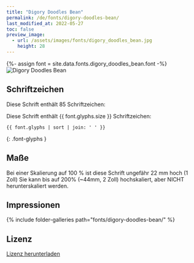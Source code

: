 ```yaml
---
title: "Digory Doodles Bean"
permalink: /de/fonts/digory-doodles-bean/
last_modified_at: 2022-05-27
toc: false
preview_image:
  - url: /assets/images/fonts/digory_doodles_bean.jpg
    height: 28
---
```

{%- assign font = site.data.fonts.digory_doodles_bean.font -%}
![Digory Doodles Bean](/assets/images/fonts/digory_doodles_bean.jpg)


## Schriftzeichen

Diese Schrift enthält 85 Schriftzeichen:
	
Diese Schrift enthält  {{ font.glyphs.size }} Schriftzeichen:

```
{{ font.glyphs | sort | join: ' ' }}
```
{: .font-glyphs }


## Maße

Bei einer Skalierung auf 100 % ist diese Schrift ungefähr 22 mm hoch (1 Zoll)
Sie kann bis auf 200% (~44mm, 2 Zoll) hochskaliert, aber NICHT herunterskaliert werden.


## Impressionen

{% include folder-galleries path="fonts/digory-doodles-bean/" %}


## Lizenz

[Lizenz herunterladen](https://github.com/inkstitch/inkstitch/tree/main/fonts/digory_doodles_bean/LICENSE)
